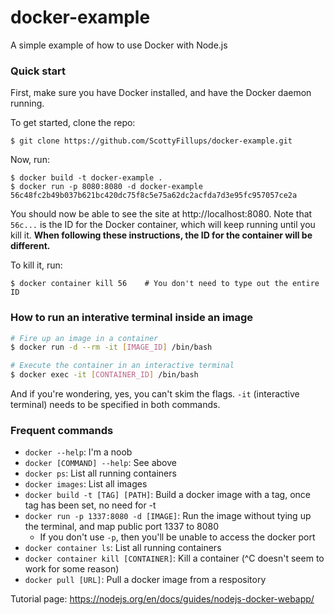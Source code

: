 # docker-example

A simple example of how to use Docker with Node.js


### Quick start

First, make sure you have Docker installed, and have the Docker daemon running.

To get started, clone the repo:

```
$ git clone https://github.com/ScottyFillups/docker-example.git
```

Now, run:

```
$ docker build -t docker-example .
$ docker run -p 8080:8080 -d docker-example
56c48fc2b49b037b621bc420dc75f8c5e75a62dc2acfda7d3e95fc957057ce2a
```

You should now be able to see the site at http://localhost:8080. Note that `56c...` is the ID for the Docker container, which will keep running until you kill it. **When following these instructions, the ID for the container will be different.**

To kill it, run:

```
$ docker container kill 56    # You don't need to type out the entire ID
```

### How to run an interative terminal inside an image

```bash
# Fire up an image in a container
$ docker run -d --rm -it [IMAGE_ID] /bin/bash

# Execute the container in an interactive terminal
$ docker exec -it [CONTAINER_ID] /bin/bash
```

And if you're wondering, yes, you can't skim the flags. `-it` (interactive terminal) needs to be specified in both commands.

### Frequent commands

* `docker --help`: I'm a noob
* `docker [COMMAND] --help`: See above
* `docker ps`: List all running containers
* `docker images`: List all images
* `docker build -t [TAG] [PATH]`: Build a docker image with a tag, once tag has been set, no need for -t
* `docker run -p 1337:8080 -d [IMAGE]`: Run the image without tying up the terminal, and map public port 1337 to 8080
  * If you don't use `-p`, then you'll be unable to access the docker port
* `docker container ls`: List all running containers
* `docker container kill [CONTAINER]`: Kill a container (^C doesn't seem to work for some reason)
* `docker pull [URL]`: Pull a docker image from a respository

Tutorial page: https://nodejs.org/en/docs/guides/nodejs-docker-webapp/
